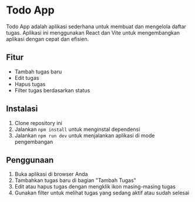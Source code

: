 # Todo App

Todo App adalah aplikasi sederhana untuk membuat dan mengelola daftar tugas. Aplikasi ini menggunakan React dan Vite untuk mengembangkan aplikasi dengan cepat dan efisien.

## Fitur

- Tambah tugas baru
- Edit tugas
- Hapus tugas
- Filter tugas berdasarkan status

## Instalasi

1. Clone repository ini
2. Jalankan `npm install` untuk menginstal dependensi
3. Jalankan `npm run dev` untuk menjalankan aplikasi di mode pengembangan

## Penggunaan

1. Buka aplikasi di browser Anda
2. Tambahkan tugas baru di bagian "Tambah Tugas"
3. Edit atau hapus tugas dengan mengklik ikon masing-masing tugas
4. Gunakan filter untuk melihat tugas yang sedang aktif atau sudah selesai
